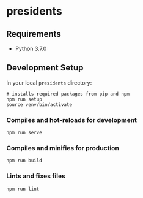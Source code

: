 # presidents

## Requirements
- Python 3.7.0

## Development Setup
In your local `presidents` directory:
```
# installs required packages from pip and npm
npm run setup
source venv/bin/activate
```

### Compiles and hot-reloads for development
```
npm run serve
```

### Compiles and minifies for production
```
npm run build
```

### Lints and fixes files
```
npm run lint
```

